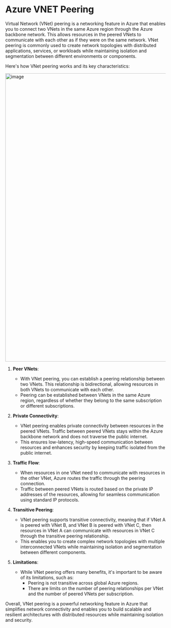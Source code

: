 # Azure VNET Peering
Virtual Network (VNet) peering is a networking feature in Azure that enables you to connect two VNets in the same Azure region through the Azure backbone network. This allows resources in the peered VNets to communicate with each other as if they were on the same network. VNet peering is commonly used to create network topologies with distributed applications, services, or workloads while maintaining isolation and segmentation between different environments or components.

Here's how VNet peering works and its key characteristics:

<img width="902" alt="image" src="https://github.com/kmitsolution/Azure/assets/84008107/7a1e4873-4db6-4008-bb0e-7d728f927389">


1. **Peer VNets**:
   - With VNet peering, you can establish a peering relationship between two VNets. This relationship is bidirectional, allowing resources in both VNets to communicate with each other.
   - Peering can be established between VNets in the same Azure region, regardless of whether they belong to the same subscription or different subscriptions.

2. **Private Connectivity**:
   - VNet peering enables private connectivity between resources in the peered VNets. Traffic between peered VNets stays within the Azure backbone network and does not traverse the public internet.
   - This ensures low-latency, high-speed communication between resources and enhances security by keeping traffic isolated from the public internet.

3. **Traffic Flow**:
   - When resources in one VNet need to communicate with resources in the other VNet, Azure routes the traffic through the peering connection.
   - Traffic between peered VNets is routed based on the private IP addresses of the resources, allowing for seamless communication using standard IP protocols.

4. **Transitive Peering**:
   - VNet peering supports transitive connectivity, meaning that if VNet A is peered with VNet B, and VNet B is peered with VNet C, then resources in VNet A can communicate with resources in VNet C through the transitive peering relationship.
   - This enables you to create complex network topologies with multiple interconnected VNets while maintaining isolation and segmentation between different components.

5. **Limitations**:
   - While VNet peering offers many benefits, it's important to be aware of its limitations, such as:
     - Peering is not transitive across global Azure regions.
     - There are limits on the number of peering relationships per VNet and the number of peered VNets per subscription.

Overall, VNet peering is a powerful networking feature in Azure that simplifies network connectivity and enables you to build scalable and resilient architectures with distributed resources while maintaining isolation and security.
